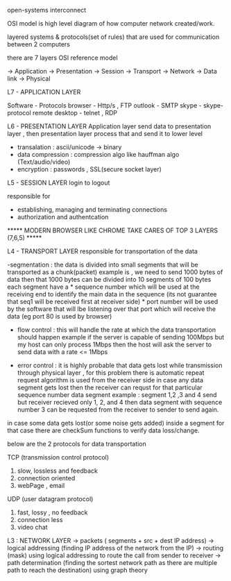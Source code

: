 open-systems interconnect 

OSI model is high level diagram of how computer network created/work.

layered systems & protocols(set of rules) that are used for communication between 2 computers

there are 7 layers OSI reference model 

-> Application 
-> Presentation
-> Session 
-> Transport
-> Network
-> Data link
-> Physical 

L7 - APPLICATION LAYER

Software         -   Protocols
browser          -   Http/s , FTP
outlook          -   SMTP
skype            -   skype-protocol
remote desktop   -   telnet , RDP



L6 - PRESENTATION LAYER
Application layer send data to presentation layer , then presentation layer process that and send it to lower level

- transalation        :   ascii/unicode -> binary
- data compression    :   compression algo like hauffman algo (Text/audio/video) 
- encryption          :   passwords , SSL(secure socket layer)


L5 - SESSION LAYER
login to logout

responsible for 
- establishing, managing and terminating connections
- authorization and authentcation


*****  MODERN BROWSER LIKE CHROME TAKE CARES OF TOP 3 LAYERS (7,6,5)   *****

L4 - TRANSPORT LAYER
responsible for transportation of the data 

-segmentation : the data is divided into small segments that will be transported as a chunk(packet)
example is , we need to send 1000 bytes of data then that 1000 bytes can be divided into 10 segments of 100 bytes 
each segment have a 
    * sequence number which will be used at the receiving end to identify the main data in the sequence (its not guarantee that seq1 will be received first at receiver side)
    * port number will be used by the software that will lbe listening over that port which will receive the data (eg port 80 is used by browser)

- flow control : this will handle the rate at which the data transportation should happen
example if the server is capable of sending 100Mbps but my host can only process 1Mbps then the host will ask the server to send data with a rate <= 1Mbps

- error control : it is highly probable that data gets lost while transmission through physical layer , for this problem there is automatic repeat request algorithm is used from the receiver side in case any data segment gets lost then the receiver can requst for that particular sequence number data segment
example : segment 1,2 ,3 and 4 send but receiver recieved only 1, 2, and 4 then data segment with sequence number 3 can be requested from the receiver to sender to send again.

in case some data gets lost(or some noise gets added) inside a segment for that case there are checkSum functions to verify data loss/change.

below are the 2 protocols for data transportation 

TCP (transmission control protocol)
1. slow, lossless and feedback
2. connection oriented
3. webPage , email 

UDP (user datagram protocol)
1. fast, lossy , no feedback
2. connection less
3. video chat


L3 : NETWORK LAYER
-> packets ( segments + src + dest IP address)
-> logical addressing (finding IP address of the network from the IP)
-> routing (mask) using logical addressing to route the call from sender to receiver 
-> path determination (finding the sortest network path as there are multiple path to reach the destination) using graph theory


